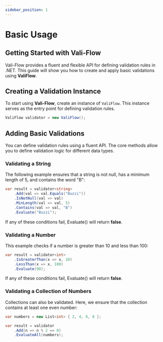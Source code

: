 ```yaml
---
sidebar_position: 1
---
```

# Basic Usage

## Getting Started with Vali-Flow

Vali-Flow provides a fluent and flexible API for defining validation rules in .NET. This guide will show you how to create and apply basic validations using **ValiFlow**.

## Creating a Validation Instance

To start using **Vali-Flow**, create an instance of `ValiFlow`. This instance serves as the entry point for defining validation rules.

```csharp
ValiFlow validator = new ValiFlow();
```

## Adding Basic Validations

You can define validation rules using a fluent API. The core methods allow you to define validation logic for different data types.

### Validating a String

The following example ensures that a string is not null, has a minimum length of 5, and contains the word "B":

```csharp
var result = validator<string>
    .Add(val => val.Equals("Buzzi"))
    .IsNotNull(val => val)
    .MinLength(val => val, 5)
    .Contains(val => val, "B")
    .Evaluate("Buzzi");
```

If any of these conditions fail, Evaluate() will return **false**.

### Validating a Number

This example checks if a number is greater than 10 and less than 100:

```csharp
var result = validator<int>
    .IsGreaterThan(x => x, 10)
    .LessThan(x => x, 100)
    .Evaluate(98);
```
If any of these conditions fail, Evaluate() will return **false**.

### Validating a Collection of Numbers

Collections can also be validated. Here, we ensure that the collection contains at least one even number:

```csharp
var numbers = new List<int> { 2, 4, 6, 8 };

var result = validator
    .Add(n => n % 2 == 0)
    .EvaluateAll(numbers);

```



